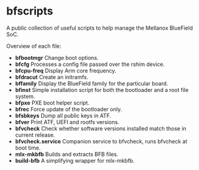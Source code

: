 bfscripts
=========

A public collection of useful scripts to help manage the Mellanox BlueField
SoC.

Overview of each file:
- **bfbootmgr** Change boot options.
- **bfcfg** Processes a config file passed over the rshim device.
- **bfcpu-freq** Display Arm core frequency.
- **bfdracut** Create an initramfs.
- **bffamily** Display the BlueField family for the particular board.
- **bfinst** Simple installation script for both the bootloader and a root file
  system.
- **bfpxe** PXE boot helper script.
- **bfrec** Force update of the bootloader only.
- **bfsbkeys** Dump all public keys in ATF.
- **bfver** Print ATF, UEFI and rootfs versions.
- **bfvcheck** Check whether software versions installed match those in current release.
- **bfvcheck.service** Companion service to bfvcheck, runs bfvcheck at boot time.
- **mlx-mkbfb** Builds and extracts BFB files.
- **build-bfb** A simplifying wrapper for mlx-mkbfb.
